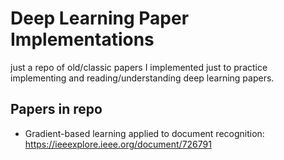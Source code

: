 # Deep Learning Paper Implementations
just a repo of old/classic papers I implemented just to practice implementing and reading/understanding deep learning papers. 

## Papers in repo
- Gradient-based learning applied to document recognition: https://ieeexplore.ieee.org/document/726791